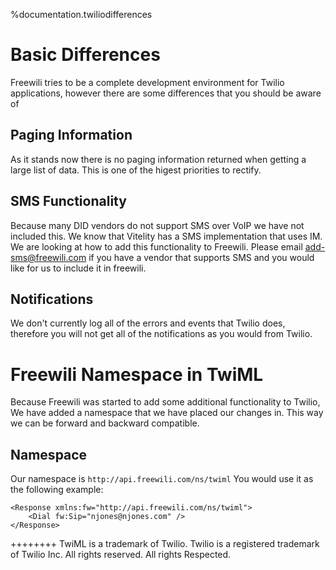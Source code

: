 %documentation.twiliodifferences

Basic Differences
================

Freewili tries to be a complete development environment for Twilio applications, however there are some differences that you should be aware of

Paging Information
------------------

As it stands now there is no paging information returned when getting a large list of data. This is one of the higest priorities to rectify.

SMS Functionality
-----------------

Because many DID vendors do not support SMS over VoIP we have not included this. We know that Vitelity has a SMS implementation that uses IM. We are looking at how to add this functionality to Freewili. Please email add-sms@freewili.com if you have a vendor that supports SMS and you would like for us to include it in freewili.

Notifications
-------------

We don't currently log all of the errors and events that Twilio does, therefore you will not get all of the notifications as you would from Twilio.

Freewili Namespace in TwiML
===========================

Because Freewili was started to add some additional functionality to Twilio, We have added a namespace that we have placed our changes in. This way we can be forward and backward compatible.

Namespace
----------

Our namespace is ```http://api.freewili.com/ns/twiml``` You would use it as the following example:

~~~{ .xml }
<Response xmlns:fw="http://api.freewili.com/ns/twiml">
	<Dial fw:Sip="njones@njones.com" />
</Response>
~~~

++++++++
TwiML is a trademark of Twilio. Twilio is a registered trademark of Twilio Inc. All rights reserved. All rights Respected.